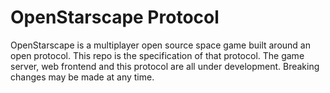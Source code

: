 # OpenStarscape Protocol

OpenStarscape is a multiplayer open source space game built around an open protocol. This repo is the specification of that protocol. The game server, web frontend and this protocol are all under development. Breaking changes may be made at any time.
